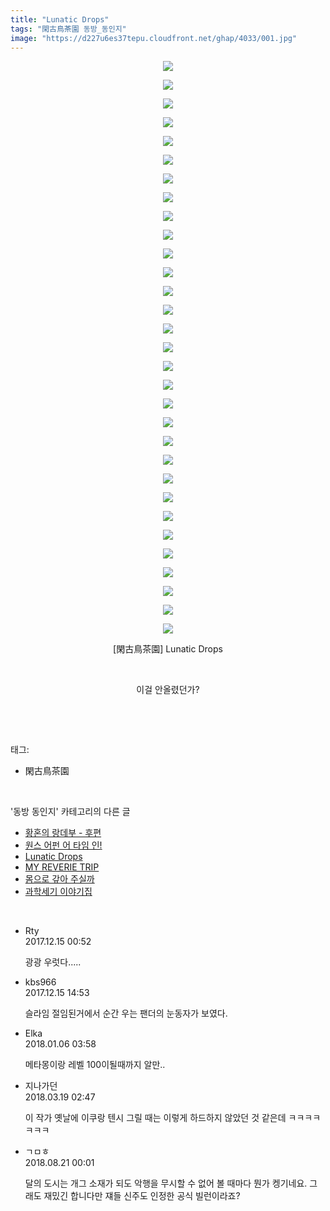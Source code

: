 ```yaml
---
title: "Lunatic Drops"
tags: "閑古鳥茶園 동방_동인지"
image: "https://d227u6es37tepu.cloudfront.net/ghap/4033/001.jpg"
---
```

<div class="article">
<p style="text-align: center; clear: none; float: none;"><img src="{{ site.imgserver6 }}/ghap/4033/001.jpg"/></p>
<p style="text-align: center; clear: none; float: none;"><img src="{{ site.imgserver6 }}/ghap/4033/002.jpg"/></p>
<p style="text-align: center; clear: none; float: none;"><img src="{{ site.imgserver6 }}/ghap/4033/003.jpg"/></p>
<p style="text-align: center; clear: none; float: none;"><img src="{{ site.imgserver6 }}/ghap/4033/004.jpg"/></p>
<p style="text-align: center; clear: none; float: none;"><img src="{{ site.imgserver6 }}/ghap/4033/005.jpg"/></p>
<p style="text-align: center; clear: none; float: none;"><img src="{{ site.imgserver6 }}/ghap/4033/006.jpg"/></p>
<p style="text-align: center; clear: none; float: none;"><img src="{{ site.imgserver6 }}/ghap/4033/007.jpg"/></p>
<p style="text-align: center; clear: none; float: none;"><img src="{{ site.imgserver6 }}/ghap/4033/008.jpg"/></p>
<p style="text-align: center; clear: none; float: none;"><img src="{{ site.imgserver6 }}/ghap/4033/009.jpg"/></p>
<p style="text-align: center; clear: none; float: none;"><img src="{{ site.imgserver6 }}/ghap/4033/010.jpg"/></p>
<p style="text-align: center; clear: none; float: none;"><img src="{{ site.imgserver6 }}/ghap/4033/011.jpg"/></p>
<p style="text-align: center; clear: none; float: none;"><img src="{{ site.imgserver6 }}/ghap/4033/012.jpg"/></p>
<p style="text-align: center; clear: none; float: none;"><img src="{{ site.imgserver6 }}/ghap/4033/013.jpg"/></p>
<p style="text-align: center; clear: none; float: none;"><img src="{{ site.imgserver6 }}/ghap/4033/014.jpg"/></p>
<p style="text-align: center; clear: none; float: none;"><img src="{{ site.imgserver6 }}/ghap/4033/015.jpg"/></p>
<p style="text-align: center; clear: none; float: none;"><img src="{{ site.imgserver6 }}/ghap/4033/016.jpg"/></p>
<p style="text-align: center; clear: none; float: none;"><img src="{{ site.imgserver6 }}/ghap/4033/017.jpg"/></p>
<p style="text-align: center; clear: none; float: none;"><img src="{{ site.imgserver6 }}/ghap/4033/018.jpg"/></p>
<p style="text-align: center; clear: none; float: none;"><img src="{{ site.imgserver6 }}/ghap/4033/019.jpg"/></p>
<p style="text-align: center; clear: none; float: none;"><img src="{{ site.imgserver6 }}/ghap/4033/020.jpg"/></p>
<p style="text-align: center; clear: none; float: none;"><img src="{{ site.imgserver6 }}/ghap/4033/021.jpg"/></p>
<p style="text-align: center; clear: none; float: none;"><img src="{{ site.imgserver6 }}/ghap/4033/022.jpg"/></p>
<p style="text-align: center; clear: none; float: none;"><img src="{{ site.imgserver6 }}/ghap/4033/023.jpg"/></p>
<p style="text-align: center; clear: none; float: none;"><img src="{{ site.imgserver6 }}/ghap/4033/024.jpg"/></p>
<p style="text-align: center; clear: none; float: none;"><img src="{{ site.imgserver6 }}/ghap/4033/025.jpg"/></p>
<p style="text-align: center; clear: none; float: none;"><img src="{{ site.imgserver6 }}/ghap/4033/026.jpg"/></p>
<p style="text-align: center; clear: none; float: none;"><img src="{{ site.imgserver6 }}/ghap/4033/027.jpg"/></p>
<p style="text-align: center; clear: none; float: none;"><img src="{{ site.imgserver6 }}/ghap/4033/028.jpg"/></p>
<p style="text-align: center; clear: none; float: none;"><img src="{{ site.imgserver6 }}/ghap/4033/029.jpg"/></p>
<p style="text-align: center; clear: none; float: none;"><img src="{{ site.imgserver6 }}/ghap/4033/030.jpg"/></p>
<p style="text-align: center; clear: none; float: none;"><img src="{{ site.imgserver6 }}/ghap/4033/031.jpg"/></p>
<p style="text-align: center; clear: none; float: none;">[閑古鳥茶園] Lunatic Drops</p>
<p style="text-align: center; clear: none; float: none;"><br/></p>
<p style="text-align: center; clear: none; float: none;">이걸 안올렸던가?</p>
<p><br/></p>
</div><br/>
<div class="tagTrail">
<p>태그: </p>
<ul>
<li>閑古鳥茶園</li>
</ul>
</div><br/>
<div class="another">
<p>'동방 동인지' 카테고리의 다른 글</p>
<ul>
<li><a href="/ghap_4035">황혼의 랑데부 - 후편</a></li>
<li><a href="/ghap_4034">원스 어펀 어 타임 인!</a></li>
<li><a href="/ghap_4033">Lunatic Drops</a></li>
<li><a href="/ghap_4031">MY REVERIE TRIP</a></li>
<li><a href="/ghap_4030">몸으로 갚아 주실까</a></li>
<li><a href="/ghap_4027">과학세기 이야기집</a></li>
</ul>
</div><br/>
<div class="cb_module cb_fluid">
<div class="cb_wrt cb_profile">
<div class="comment">
<ul>
<li class="cb_thumb_off" id="comment15152390">
<div class="cb_comment_area">
<div class="cb_info_area">
<div class="cb_section">
<span class="cb_nick_name">Rty</span>
</div>
<div class="cb_section">
<span class="cb_date">2017.12.15 00:52 </span>
</div>
</div>
<div class="cb_dsc_comment">
<p class="cb_dsc">
											광광 우럿다.....
										</p>
</div>
</div></li>
<li class="cb_thumb_off" id="comment15152727">
<div class="cb_comment_area">
<div class="cb_info_area">
<div class="cb_section">
<span class="cb_nick_name">kbs966</span>
</div>
<div class="cb_section">
<span class="cb_date">2017.12.15 14:53 </span>
</div>
</div>
<div class="cb_dsc_comment">
<p class="cb_dsc">
											슬라임 절임된거에서 순간 우는 팬더의 눈동자가 보였다.
										</p>
</div>
</div></li>
<li class="cb_thumb_off" id="comment15167588">
<div class="cb_comment_area">
<div class="cb_info_area">
<div class="cb_section">
<span class="cb_nick_name">Elka</span>
</div>
<div class="cb_section">
<span class="cb_date">2018.01.06 03:58 </span>
</div>
</div>
<div class="cb_dsc_comment">
<p class="cb_dsc">
											메타몽이랑 레벨 100이될때까지 알만..
										</p>
</div>
</div></li>
<li class="cb_thumb_off" id="comment15221546">
<div class="cb_comment_area">
<div class="cb_info_area">
<div class="cb_section">
<span class="cb_nick_name">지나가던</span>
</div>
<div class="cb_section">
<span class="cb_date">2018.03.19 02:47 </span>
</div>
</div>
<div class="cb_dsc_comment">
<p class="cb_dsc">
											이 작가 옛날에 이쿠랑 텐시 그릴 때는 이렇게 하드하지 않았던 것 같은데 ㅋㅋㅋㅋㅋㅋㅋ
										</p>
</div>
</div></li>
<li class="cb_thumb_off" id="comment15313131">
<div class="cb_comment_area">
<div class="cb_info_area">
<div class="cb_section">
<span class="cb_nick_name">ㄱㅁㅎ</span>
</div>
<div class="cb_section">
<span class="cb_date">2018.08.21 00:01 </span>
</div>
</div>
<div class="cb_dsc_comment">
<p class="cb_dsc">
											달의 도시는 개그 소재가 되도 악행을 무시할 수 없어 볼 때마다 뭔가 켕기네요. 그래도 재밌긴 합니다만 쟤들 신주도 인정한 공식 빌런이라죠?
										</p>
</div>
</div></li>
</ul>
</div>
</div><!-- commentList close -->
</div><br/>
